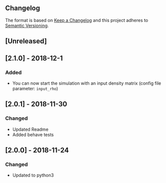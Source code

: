 ## Changelog

The format is based on [Keep a Changelog](http://keepachangelog.com/)
and this project adheres to [Semantic Versioning](http://semver.org/).

## [Unreleased]

## [2.1.0] - 2018-12-1
### Added
- You can now start the simulation with an input density matrix (config file parameter: `input_rho`)

## [2.0.1] - 2018-11-30
### Changed
- Updated Readme
- Added behave tests

## [2.0.0] - 2018-11-24
### Changed
- Updated to python3
